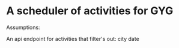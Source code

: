 # A scheduler of activities for GYG


Assumptions:

An api endpoint for activities that filter's out:
city
date
